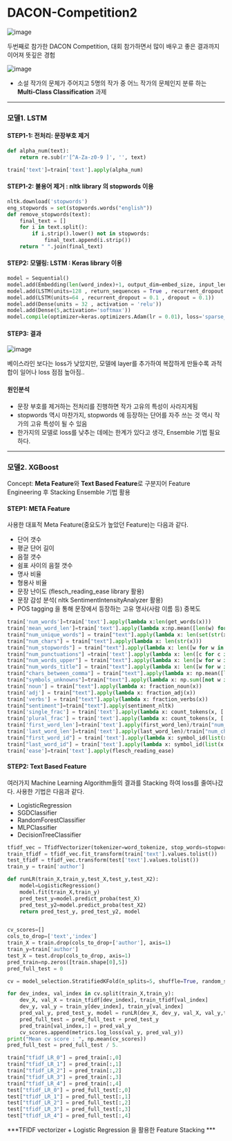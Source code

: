 # DACON-Competition2

![image](https://user-images.githubusercontent.com/75110162/103340444-6b0ea000-4ac7-11eb-9818-0ebbc5bcf35e.png)

두번째로 참가한 DACON Competition, 대회 참가하면서 많이 배우고 좋은 결과까지 이어져 뜻깊은 경험

![image](https://user-images.githubusercontent.com/75110162/103340660-fb4ce500-4ac7-11eb-80d9-666b9b1eea91.png)

- 소설 작가의 문체가 주어지고 5명의 작가 중 어느 작가의 문체인지 분류 하는 __Multi-Class Classification__ 과제 

--------

### 모델1. LSTM

#### STEP1-1: 전처리: 문장부호 제거 
``` python
def alpha_num(text):
    return re.sub(r'[^A-Za-z0-9 ]', '', text)

train['text']=train['text'].apply(alpha_num)
```
#### STEP1-2: 불용어 제거 : nltk library 의 stopwords 이용 
``` python
nltk.download('stopwords')
eng_stopwords = set(stopwords.words("english"))
def remove_stopwords(text):
    final_text = []
    for i in text.split():
        if i.strip().lower() not in stopwords:
            final_text.append(i.strip())
    return " ".join(final_text)
```

#### STEP2: 모델링: LSTM : Keras library 이용 
``` python
model = Sequential()
model.add(Embedding(len(word_index)+1, output_dim=embed_size, input_length=MAX_LEN))
model.add(LSTM(units=128 , return_sequences = True , recurrent_dropout = 0.25 , dropout = 0.25))
model.add(LSTM(units=64 , recurrent_dropout = 0.1 , dropout = 0.1))
model.add(Dense(units = 32 , activation = 'relu'))
model.add(Dense(5,activation='softmax'))
model.compile(optimizer=keras.optimizers.Adam(lr = 0.01), loss='sparse_categorical_crossentropy', metrics=['accuracy'])
```
#### STEP3: 결과
![image](https://user-images.githubusercontent.com/75110162/103350053-10367200-4ae2-11eb-9f12-026e6ba3438e.png)

베이스라인 보다는 loss가 낮았지만, 모델에 layer를 추가하여 복잡하게 만들수록 과적합이 일어나 loss 점점 높아짐..

#### 원인분석
- 문장 부호를 제거하는 전처리를 진행하면 작가 고유의 특성이 사라지게됨 
- stopwords 역시 마찬가지, stopwords 에 등장하는 단어를 자주 쓰는 것 역시 작가의 고유 특성이 될 수 있음 
- 한가지의 모델로 loss를 낮추는 데에는 한계가 있다고 생각, Ensemble 기법 필요하다. 

---------------

### 모델2. XGBoost
Concept:  **Meta Feature**와 **Text Based Feature**로 구분지어 Feature Engineering 후 Stacking Ensemble 기법 활용

#### STEP1: META Feature
사용한 대표적 Meta Feature(중요도가 높았던 Feature)는 다음과 같다. 
- 단어 갯수
- 평균 단어 길이
- 음절 갯수
- 쉼표 사이의 음절 갯수
- 명사 비율
- 형용사 비율
- 문장 난이도 (flesch_reading_ease library 활용)
- 문장 감성 분석( nltk SentimentIntensityAnalyzer 활용)
- POS tagging 을 통해 문장에서 등장하는 고유 명사(사람 이름 등) 중복도 

``` python
train['num_words']=train['text'].apply(lambda x:len(get_words(x)))
train['mean_word_len']=train['text'].apply(lambda x:np.mean([len(w) for w in str(x).split()]))
train["num_unique_words"] = train["text"].apply(lambda x: len(set(str(x).split())))
train["num_chars"] = train["text"].apply(lambda x: len(str(x)))
train["num_stopwords"] = train["text"].apply(lambda x: len([w for w in str(x).lower().split() if w in eng_stopwords]))
train["num_punctuations"] =train['text'].apply(lambda x: len([c for c in str(x) if c in string.punctuation]) )
train["num_words_upper"] = train["text"].apply(lambda x: len([w for w in str(x).split() if w.isupper()]))/train["num_words"]
train["num_words_title"] = train["text"].apply(lambda x: len([w for w in str(x).split() if w.istitle()]))/train["num_words"]
train["chars_between_comma"] = train["text"].apply(lambda x: np.mean([len(chunk) for chunk in str(x).split(",")]))/train["num_chars"]
train["symbols_unknowns"]=train["text"].apply(lambda x: np.sum([not w in symbols_knowns for w in str(x)]))/train["num_chars"]
train['noun'] = train["text"].apply(lambda x: fraction_noun(x))
train['adj'] = train["text"].apply(lambda x: fraction_adj(x))
train['verbs'] = train["text"].apply(lambda x: fraction_verbs(x))
train["sentiment"]=train["text"].apply(sentiment_nltk)
train['single_frac'] = train['text'].apply(lambda x: count_tokens(x, ['is', 'was', 'has', 'he', 'she', 'it', 'her', 'his']))/train["num_words"]
train['plural_frac'] = train['text'].apply(lambda x: count_tokens(x, ['are', 'were', 'have', 'we', 'they']))/train["num_words"]
train['first_word_len']=train['text'].apply(first_word_len)/train["num_chars"]
train['last_word_len']=train['text'].apply(last_word_len)/train["num_chars"]
train["first_word_id"] = train['text'].apply(lambda x: symbol_id(list(x.strip())[0]))
train["last_word_id"] = train['text'].apply(lambda x: symbol_id(list(x.strip())[-1]))
train['ease']=train['text'].apply(flesch_reading_ease)
```

#### STEP2: Text Based Feature
여러가지 Machine Learning Algorithm들의 결과를 Stacking 하여 loss를 줄여나갔다.
사용한 기법은 다음과 같다.

- LogisticRegression
- SGDClassifier
- RandomForestClassifier
- MLPClassifier
- DecisionTreeClassifier

``` python
tfidf_vec = TfidfVectorizer(tokenizer=word_tokenize, stop_words=stopwords.words('english'), ngram_range=(1, 3), min_df=50)
train_tfidf = tfidf_vec.fit_transform(train['text'].values.tolist())
test_tfidf = tfidf_vec.transform(test['text'].values.tolist())
train_y = train['author']

def runLR(train_X,train_y,test_X,test_y,test_X2):
    model=LogisticRegression()
    model.fit(train_X,train_y)
    pred_test_y=model.predict_proba(test_X)
    pred_test_y2=model.predict_proba(test_X2)
    return pred_test_y, pred_test_y2, model


cv_scores=[]
cols_to_drop=['text','index']
train_X = train.drop(cols_to_drop+['author'], axis=1)
train_y=train['author']
test_X = test.drop(cols_to_drop, axis=1)
pred_train=np.zeros([train.shape[0],5])
pred_full_test = 0

cv = model_selection.StratifiedKFold(n_splits=5, shuffle=True, random_state=2020)

for dev_index, val_index in cv.split(train_X,train_y):
    dev_X, val_X = train_tfidf[dev_index], train_tfidf[val_index]
    dev_y, val_y = train_y[dev_index], train_y[val_index]
    pred_val_y, pred_test_y, model = runLR(dev_X, dev_y, val_X, val_y,test_tfidf)
    pred_full_test = pred_full_test + pred_test_y
    pred_train[val_index,:] = pred_val_y
    cv_scores.append(metrics.log_loss(val_y, pred_val_y))
print("Mean cv score : ", np.mean(cv_scores))
pred_full_test = pred_full_test / 5.

train["tfidf_LR_0"] = pred_train[:,0]
train["tfidf_LR_1"] = pred_train[:,1]
train["tfidf_LR_2"] = pred_train[:,2]
train["tfidf_LR_3"] = pred_train[:,3]
train["tfidf_LR_4"] = pred_train[:,4]
test["tfidf_LR_0"] = pred_full_test[:,0]
test["tfidf_LR_1"] = pred_full_test[:,1]
test["tfidf_LR_2"] = pred_full_test[:,2]
test["tfidf_LR_3"] = pred_full_test[:,3]
test["tfidf_LR_4"] = pred_full_test[:,4]
```
***TFIDF vectorizer + Logistic Regression 을 활용한 Feature Stacking ***
